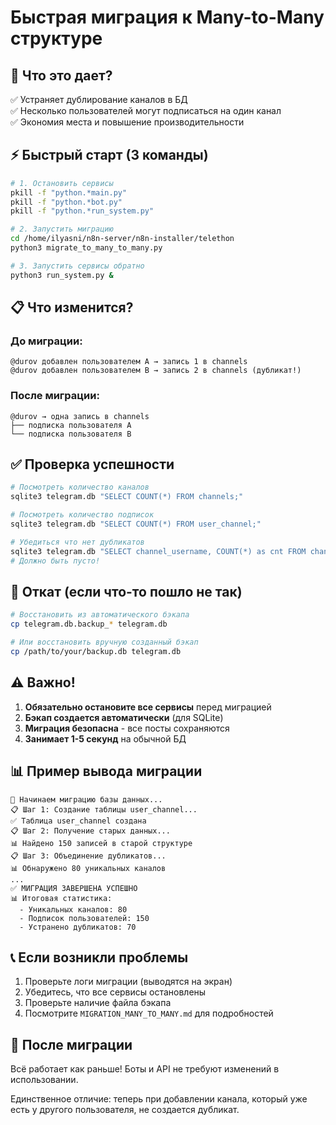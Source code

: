 # Быстрая миграция к Many-to-Many структуре

## 🎯 Что это дает?

✅ Устраняет дублирование каналов в БД  
✅ Несколько пользователей могут подписаться на один канал  
✅ Экономия места и повышение производительности  

## ⚡ Быстрый старт (3 команды)

```bash
# 1. Остановить сервисы
pkill -f "python.*main.py"
pkill -f "python.*bot.py"
pkill -f "python.*run_system.py"

# 2. Запустить миграцию
cd /home/ilyasni/n8n-server/n8n-installer/telethon
python3 migrate_to_many_to_many.py

# 3. Запустить сервисы обратно
python3 run_system.py &
```

## 📋 Что изменится?

### До миграции:
```
@durov добавлен пользователем A → запись 1 в channels
@durov добавлен пользователем B → запись 2 в channels (дубликат!)
```

### После миграции:
```
@durov → одна запись в channels
├── подписка пользователя A
└── подписка пользователя B
```

## ✅ Проверка успешности

```bash
# Посмотреть количество каналов
sqlite3 telegram.db "SELECT COUNT(*) FROM channels;"

# Посмотреть количество подписок
sqlite3 telegram.db "SELECT COUNT(*) FROM user_channel;"

# Убедиться что нет дубликатов
sqlite3 telegram.db "SELECT channel_username, COUNT(*) as cnt FROM channels GROUP BY channel_username HAVING cnt > 1;"
# Должно быть пусто!
```

## 🔄 Откат (если что-то пошло не так)

```bash
# Восстановить из автоматического бэкапа
cp telegram.db.backup_* telegram.db

# Или восстановить вручную созданный бэкап
cp /path/to/your/backup.db telegram.db
```

## ⚠️ Важно!

1. **Обязательно остановите все сервисы** перед миграцией
2. **Бэкап создается автоматически** (для SQLite)
3. **Миграция безопасна** - все посты сохраняются
4. **Занимает 1-5 секунд** на обычной БД

## 📊 Пример вывода миграции

```
🔄 Начинаем миграцию базы данных...
📋 Шаг 1: Создание таблицы user_channel...
✅ Таблица user_channel создана
📋 Шаг 2: Получение старых данных...
📊 Найдено 150 записей в старой структуре
📋 Шаг 3: Объединение дубликатов...
📊 Обнаружено 80 уникальных каналов
...
✅ МИГРАЦИЯ ЗАВЕРШЕНА УСПЕШНО
📊 Итоговая статистика:
  - Уникальных каналов: 80
  - Подписок пользователей: 150
  - Устранено дубликатов: 70
```

## 📞 Если возникли проблемы

1. Проверьте логи миграции (выводятся на экран)
2. Убедитесь, что все сервисы остановлены
3. Проверьте наличие файла бэкапа
4. Посмотрите `MIGRATION_MANY_TO_MANY.md` для подробностей

## 🚀 После миграции

Всё работает как раньше! Боты и API не требуют изменений в использовании.

Единственное отличие: теперь при добавлении канала, который уже есть у другого пользователя, не создается дубликат.

